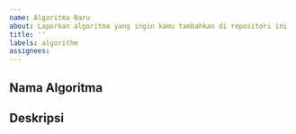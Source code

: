 ```yaml
---
name: Algoritma Baru
about: Laporkan algoritma yang ingin kamu tambahkan di repositori ini
title: ''
labels: algorithm
assignees: 
---
```


## Nama Algoritma

## Deskripsi
<!-- Jelaskan algoritma yang ingin kamu tambahkan -->
